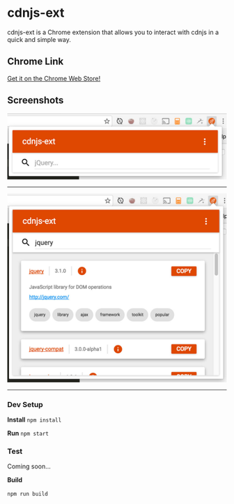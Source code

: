 # cdnjs-ext

cdnjs-ext is a Chrome extension that allows you to interact with cdnjs in a quick and simple way.


## Chrome Link
[Get it on the Chrome Web Store!](https://chrome.google.com/webstore/detail/cdnjs-ext/hjelkfgknkclfgkhppidinmemedbgccn)

## Screenshots
![cdnjs-ext screenshot 1](./screenshot-1.jpg)

---

![cdnjs-ext screenshot 1](./screenshot-2.jpg)

---

### Dev Setup

**Install**
`npm install`

**Run**
`npm start`


### Test

Coming soon...

**Build**

`npm run build`
